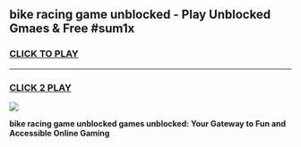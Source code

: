 
## bike racing game unblocked - Play Unblocked Gmaes & Free #sum1x
<h3>
<a href="https://news.freeplayer.one?title=bike_racing_game_unblocked&ref=03M">CLICK TO PLAY</a></h3>
<hr>

<h3>
<a href="https://news.freeplayer.one?title=bike_racing_game_unblocked&ref=03M">CLICK 2 PLAY</a>
  
</h3>

<a href="https://news.freeplayer.one?title=bike_racing_game_unblocked&ref=03M"><img src="https://clearcache.store/games.png"></a>


**bike racing game unblocked games unblocked: Your Gateway to Fun and Accessible Online Gaming**
